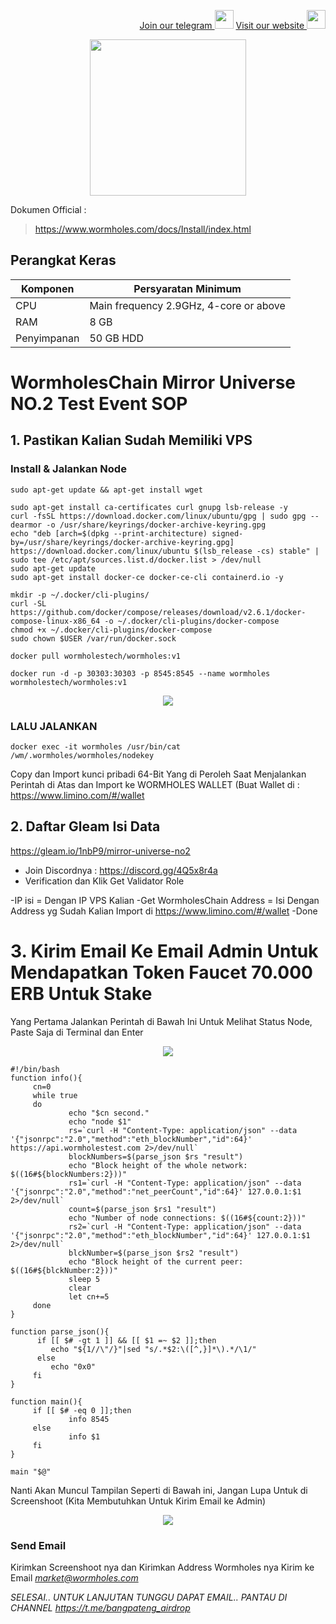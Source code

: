 <p style="font-size:14px" align="right">
<a href="https://t.me/bangpateng_group" target="_blank">Join our telegram <img src="https://user-images.githubusercontent.com/50621007/183283867-56b4d69f-bc6e-4939-b00a-72aa019d1aea.png" width="30"/></a>
<a href="https://bangpateng.com/" target="_blank">Visit our website <img src="https://user-images.githubusercontent.com/38981255/184068977-2d456b1a-9b50-4b75-a0a7-4909a7c78991.png" width="30"/></a>
</p>

<p align="center">
  <img height="250" height="250" src="https://user-images.githubusercontent.com/38981255/197592560-3918c8df-c20b-4dd7-89f6-ea76a3f0f89d.png">
</p>

Dokumen Official :
> https://www.wormholes.com/docs/Install/index.html

## Perangkat Keras

|  Komponen |  Persyaratan Minimum |
| ------------ | ------------ |
| CPU  | Main frequency 2.9GHz, 4-core or above  |
| RAM | 8 GB  |
| Penyimpanan  | 50 GB HDD |

# WormholesChain Mirror Universe NO.2 Test Event SOP

## 1. Pastikan Kalian Sudah Memiliki VPS

### Install & Jalankan Node
```
sudo apt-get update && apt-get install wget
```
```
sudo apt-get install ca-certificates curl gnupg lsb-release -y
curl -fsSL https://download.docker.com/linux/ubuntu/gpg | sudo gpg --dearmor -o /usr/share/keyrings/docker-archive-keyring.gpg
echo "deb [arch=$(dpkg --print-architecture) signed-by=/usr/share/keyrings/docker-archive-keyring.gpg] https://download.docker.com/linux/ubuntu $(lsb_release -cs) stable" | sudo tee /etc/apt/sources.list.d/docker.list > /dev/null
sudo apt-get update
sudo apt-get install docker-ce docker-ce-cli containerd.io -y
```
```
mkdir -p ~/.docker/cli-plugins/
curl -SL https://github.com/docker/compose/releases/download/v2.6.1/docker-compose-linux-x86_64 -o ~/.docker/cli-plugins/docker-compose
chmod +x ~/.docker/cli-plugins/docker-compose
sudo chown $USER /var/run/docker.sock
```
```
docker pull wormholestech/wormholes:v1
```
```
docker run -d -p 30303:30303 -p 8545:8545 --name wormholes wormholestech/wormholes:v1
```

<p align="center">
  <img height="auto" height="auto" src="https://user-images.githubusercontent.com/38981255/197593093-de2b889e-9aaf-42ec-914f-25308359f592.png">
</p>

### LALU JALANKAN
```
docker exec -it wormholes /usr/bin/cat /wm/.wormholes/wormholes/nodekey
```
Copy dan Import kunci pribadi 64-Bit Yang di Peroleh Saat Menjalankan Perintah di Atas dan Import ke WORMHOLES WALLET (Buat Wallet di : https://www.limino.com/#/wallet

## 2. Daftar Gleam Isi Data

https://gleam.io/1nbP9/mirror-universe-no2

- Join Discordnya : https://discord.gg/4Q5x8r4a
- Verification dan Klik Get Validator Role

-IP isi = Dengan IP VPS Kalian
-Get WormholesChain Address = Isi Dengan Address yg Sudah Kalian Import di https://www.limino.com/#/wallet
-Done

# 3. Kirim Email Ke Email Admin Untuk Mendapatkan Token Faucet 70.000 ERB Untuk Stake

Yang Pertama Jalankan Perintah di Bawah Ini Untuk Melihat Status Node, Paste Saja di Terminal dan Enter

<p align="center">
  <img height="auto" height="auto" src="https://user-images.githubusercontent.com/38981255/197594295-41a5d0dd-ab41-4ccd-9499-71039b75c497.png">
</p>

```
#!/bin/bash
function info(){
     cn=0
     while true
     do
             echo "$cn second."
             echo "node $1"
             rs=`curl -H "Content-Type: application/json" --data '{"jsonrpc":"2.0","method":"eth_blockNumber","id":64}' https://api.wormholestest.com 2>/dev/null`
             blockNumbers=$(parse_json $rs "result")
             echo "Block height of the whole network: $((16#${blockNumbers:2}))"
             rs1=`curl -H "Content-Type: application/json" --data '{"jsonrpc":"2.0","method":"net_peerCount","id":64}' 127.0.0.1:$1 2>/dev/null`
             count=$(parse_json $rs1 "result")
             echo "Number of node connections: $((16#${count:2}))"
             rs2=`curl -H "Content-Type: application/json" --data '{"jsonrpc":"2.0","method":"eth_blockNumber","id":64}' 127.0.0.1:$1 2>/dev/null`
             blckNumber=$(parse_json $rs2 "result")
             echo "Block height of the current peer: $((16#${blckNumber:2}))"
             sleep 5
             clear
             let cn+=5
     done
}

function parse_json(){
      if [[ $# -gt 1 ]] && [[ $1 =~ $2 ]];then
         echo "${1//\"/}"|sed "s/.*$2:\([^,}]*\).*/\1/"
      else
         echo "0x0"
     fi
}

function main(){
     if [[ $# -eq 0 ]];then
             info 8545
     else
             info $1
     fi
}

main "$@"
```
Nanti Akan Muncul Tampilan Seperti di Bawah ini, Jangan Lupa Untuk di Screenshoot (Kita Membutuhkan Untuk Kirim Email ke Admin)

<p align="center">
  <img height="auto" height="auto" src="https://user-images.githubusercontent.com/38981255/197594574-484b47a4-e661-48ee-9d4b-339157d632a9.png">
</p>

### Send Email

Kirimkan Screenshoot nya dan Kirimkan Address Wormholes nya Kirim ke Email *market@wormholes.com*

*SELESAI.. UNTUK LANJUTAN TUNGGU DAPAT EMAIL.. PANTAU DI CHANNEL https://t.me/bangpateng_airdrop*
